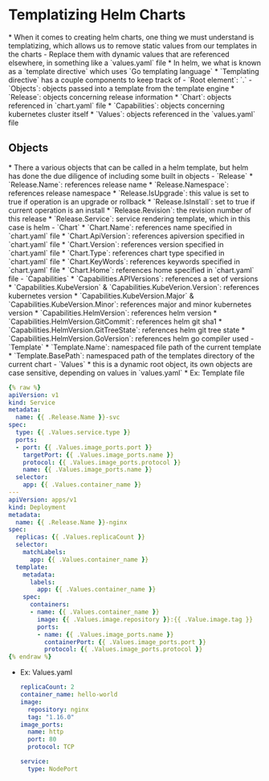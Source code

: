 <h1>Templatizing Helm Charts</h1>
* When it comes to creating helm charts, one thing we must understand is templatizing, which allows us to remove static values from our templates in the charts
  - Replace them with dynamic values that are referenced elsewhere, in something like a `values.yaml` file
* In helm, we what is known as a `template directive` which uses `Go templating language`
* `Templating directive` has a couple components to keep track of
  - `Root element`: `.`
  - `Objects`: objects passed into a template from the template engine
    * `Release`: objects concerning release information
    * `Chart`: objects referenced in `chart.yaml` file
    * `Capabilities`: objects concerning kubernetes cluster itself
    * `Values`: objects referenced in the `values.yaml` file

<h2>Objects</h2>
* There a various objects that can be called in a helm template, but helm has done the due diligence of including some built in objects
  - `Release`
    * `Release.Name`: references release name 
    * `Release.Namespace`: references release namespace
    * `Release.IsUpgrade`: this value is set to true if operation is an upgrade or rollback
    * `Release.IsInstall`: set to true if current operation is an install
    * `Release.Revision`: the revision number of this release
    * `Release.Service`: service rendering template, which in this case is helm
  - `Chart`
    * `Chart.Name`: references name specified in `chart.yaml` file
    * `Chart.ApiVersion`: references apiversion specified in `chart.yaml` file
    * `Chart.Version`: references version specified in `chart.yaml` file
    * `Chart.Type`: references chart type specified in `chart.yaml` file
    * `Chart.KeyWords`: references keywords specified in `chart.yaml` file
    * `Chart.Home`: references home specified in `chart.yaml` file
  - `Capabilities`
    * `Capabilities.APIVersions`: references a set of versions
    * `Capabilities.KubeVersion` & `Capabilities.KubeVerion.Version`: references kubernetes version
    * `Capabilities.KubeVersion.Major` & `Capabilities.KubeVersion.Minor`: references major and minor kubernetes version
    * `Capabilities.HelmVersion`: references helm version
    * `Capabilities.HelmVersion.GitCommit`: references helm git sha1
    * `Capabilities.HelmVersion.GitTreeState`: references helm git tree state
    * `Capabilities.HelmVersion.GoVersion`: references helm go compiler used
  - `Template`
    * `Template.Name`: namespaced file path of the current template
    * `Template.BasePath`: namespaced path of the templates directory of the current chart
  - `Values`
    * this is a dynamic root object, its own objects are case sensitive, depending on values in `values.yaml`
* Ex: Template file

  ```yml
  {% raw %}
  apiVersion: v1
  kind: Service
  metadata:
    name: {{ .Release.Name }}-svc
  spec:
    type: {{ .Values.service.type }}
    ports: 
    - port: {{ .Values.image_ports.port }}
      targetPort: {{ .Values.image_ports.name }}
      protocol: {{ .Values.image_ports.protocol }}
      name: {{ .Values.image_ports.name }}
    selector:
      app: {{ .Values.container_name }}
  ---
  apiVersion: apps/v1
  kind: Deployment
  metadata:
    name: {{ .Release.Name }}-nginx
  spec: 
    replicas: {{ .Values.replicaCount }}
    selector:
      matchLabels:
        app: {{ .Values.container_name }}
    template:
      metadata:
        labels:
          app: {{ .Values.container_name }}
      spec:
        containers:
        - name: {{ .Values.container_name }}
          image: {{ .Values.image.repository }}:{{ .Value.image.tag }}
          ports:
          - name: {{ .Values.image_ports.name }}
            containerPort: {{ .Values.image_ports.port }}
            protocol: {{ .Values.image_ports.protocol }}
  {% endraw %}
  ```

* Ex: Values.yaml

  ```yml
  replicaCount: 2
  container_name: hello-world
  image:
    repository: nginx
    tag: "1.16.0"
  image_ports:
    name: http
    port: 80
    protocol: TCP
  
  service:
    type: NodePort
  ```
